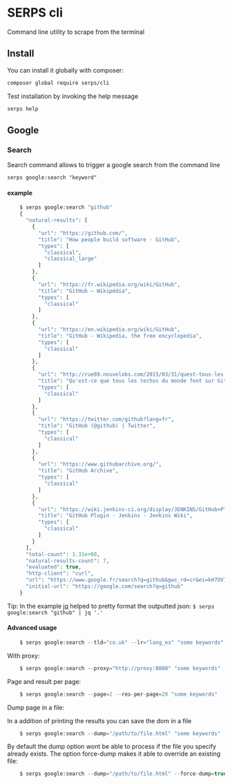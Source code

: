 SERPS cli
=========

Command line utility to scrape from the terminal

Install
-------

You can install it globally with composer:

```sh
composer global require serps/cli
```

Test installation by invoking the help message

```sh
serps help
```

Google
------

### Search

Search command allows to trigger a google search from the command line

``serps google:search "keyword"``

#### example

```php
    $ serps google:search "github"
    {
      "natural-results": [
        {
          "url": "https://github.com/",
          "title": "How people build software · GitHub",
          "types": [
            "classical",
            "classical_large"
          ]
        },
        {
          "url": "https://fr.wikipedia.org/wiki/GitHub",
          "title": "GitHub — Wikipédia",
          "types": [
            "classical"
          ]
        },
        {
          "url": "https://en.wikipedia.org/wiki/GitHub",
          "title": "GitHub - Wikipedia, the free encyclopedia",
          "types": [
            "classical"
          ]
        },
        {
          "url": "http://rue89.nouvelobs.com/2015/03/31/quest-tous-les-techos-monde-font-github-258439",
          "title": "Qu'est-ce que tous les techos du monde font sur GitHub ? - Rue89 - L ...",
          "types": [
            "classical"
          ]
        },
        {
          "url": "https://twitter.com/github?lang=fr",
          "title": "GitHub (@github) | Twitter",
          "types": [
            "classical"
          ]
        },
        {
          "url": "https://www.githubarchive.org/",
          "title": "GitHub Archive",
          "types": [
            "classical"
          ]
        },
        {
          "url": "https://wiki.jenkins-ci.org/display/JENKINS/GitHub+Plugin",
          "title": "GitHub Plugin - Jenkins - Jenkins Wiki",
          "types": [
            "classical"
          ]
        }
      ],
      "total-count": 1.31e+08,
      "natural-results-count": 7,
      "evaluated": true,
      "http-client": "curl",
      "url": "https://www.google.fr/search?q=github&gws_rd=cr&ei=kH7OV7LaForeU_yGhtgC",
      "initial-url": "https://google.com/search?q=github"
    }
```

Tip: In the example [jq](https://stedolan.github.io/jq/) helped to pretty format the outputted json:
``$ serps google:search "github" | jq '.'``



#### Advanced usage

```php
    $ serps google:search --tld="co.uk" --lr="lang_es" "some keywords" phantomjs
```

With proxy:


```php
    $ serps google:search --proxy="http://proxy:8080" "some keywords"
```

Page and result per page:

```php
    $ serps google:search --page=2 --res-per-page=20 "some keywords"
```


Dump page in a file:

In a addition of printing the results you can save the dom in a file

```php
    $ serps google:search --dump="/path/to/file.html" "some keywords"
```

By default the dump option wont be able to process if the file you specify already exists. The option force-dump
makes it able to override an existing file:

```php
    $ serps google:search --dump="/path/to/file.html" --force-dump=true "some keywords"
```
